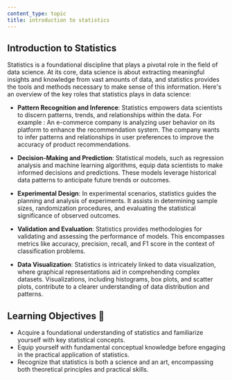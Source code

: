 ```yaml
---
content_type: topic
title: introduction to statistics
---
```


## Introduction to Statistics

Statistics is a foundational discipline that plays a pivotal role in the field of data science. At its core, data science is about extracting meaningful insights and knowledge from vast amounts of data, and statistics provides the tools and methods necessary to make sense of this information. Here's an overview of the key roles that statistics plays in data science:

- **Pattern Recognition and Inference**: Statistics empowers data scientists to discern patterns, trends, and relationships within the data. For example : An e-commerce company is analyzing user behavior on its platform to enhance the recommendation system. The company wants to infer patterns and relationships in user preferences to improve the accuracy of product recommendations.

- **Decision-Making and Prediction**: Statistical models, such as regression analysis and machine learning algorithms, equip data scientists to make informed decisions and predictions. These models leverage historical data patterns to anticipate future trends or outcomes.

- **Experimental Design**: In experimental scenarios, statistics guides the planning and analysis of experiments. It assists in determining sample sizes, randomization procedures, and evaluating the statistical significance of observed outcomes.

- **Validation and Evaluation**: Statistics provides methodologies for validating and assessing the performance of models. This encompasses metrics like accuracy, precision, recall, and F1 score in the context of classification problems.

- **Data Visualization**: Statistics is intricately linked to data visualization, where graphical representations aid in comprehending complex datasets. Visualizations, including histograms, box plots, and scatter plots, contribute to a clearer understanding of data distribution and patterns.

## Learning Objectives 💪
- Acquire a foundational understanding of statistics and familiarize yourself with key statistical concepts. 
- Equip yourself with fundamental conceptual knowledge before engaging in the practical application of statistics. 
- Recognize that statistics is both a science and an art, encompassing both theoretical principles and practical skills. 